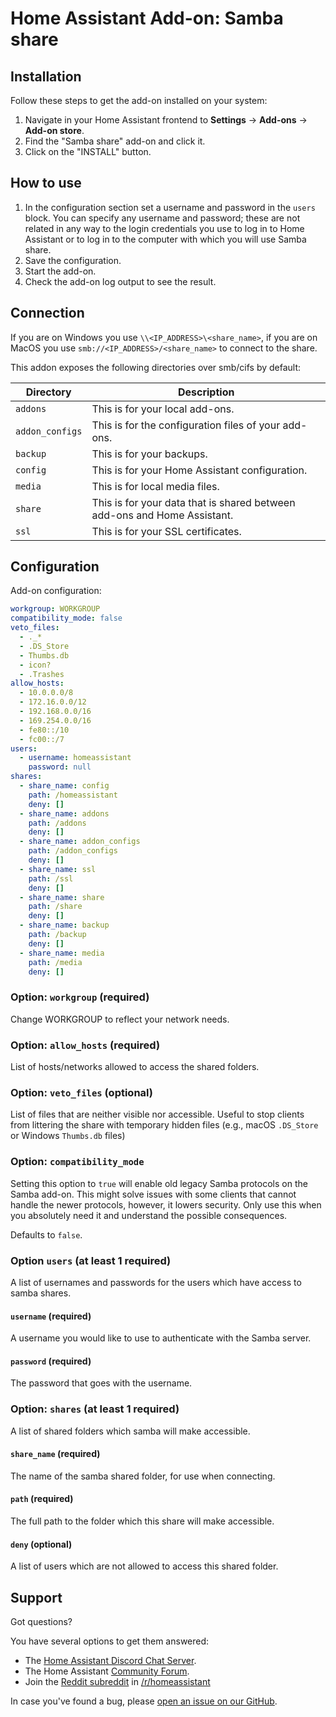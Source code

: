 # Home Assistant Add-on: Samba share

## Installation

Follow these steps to get the add-on installed on your system:

1. Navigate in your Home Assistant frontend to **Settings** -> **Add-ons** -> **Add-on store**.
2. Find the "Samba share" add-on and click it.
3. Click on the "INSTALL" button.

## How to use

1. In the configuration section set a username and password in the `users` block.
   You can specify any username and password; these are not related in any way to the login credentials you use to log in to Home Assistant or to log in to the computer with which you will use Samba share.
2. Save the configuration.
3. Start the add-on.
4. Check the add-on log output to see the result.

## Connection

If you are on Windows you use `\\<IP_ADDRESS>\<share_name>`, if you are on MacOS you use `smb://<IP_ADDRESS>/<share_name>` to connect to the share.

This addon exposes the following directories over smb/cifs by default:

| Directory       | Description                                                              |
| --------------- | ------------------------------------------------------------------------ |
| `addons`        | This is for your local add-ons.                                          |
| `addon_configs` | This is for the configuration files of your add-ons.                     |
| `backup`        | This is for your backups.                                                |
| `config`        | This is for your Home Assistant configuration.                           |
| `media`         | This is for local media files.                                           |
| `share`         | This is for your data that is shared between add-ons and Home Assistant. |
| `ssl`           | This is for your SSL certificates.                                       |

## Configuration

Add-on configuration:

```yaml
workgroup: WORKGROUP
compatibility_mode: false
veto_files:
  - ._*
  - .DS_Store
  - Thumbs.db
  - icon?
  - .Trashes
allow_hosts:
  - 10.0.0.0/8
  - 172.16.0.0/12
  - 192.168.0.0/16
  - 169.254.0.0/16
  - fe80::/10
  - fc00::/7
users:
  - username: homeassistant
    password: null
shares:
  - share_name: config
    path: /homeassistant
    deny: []
  - share_name: addons
    path: /addons
    deny: []
  - share_name: addon_configs
    path: /addon_configs
    deny: []
  - share_name: ssl
    path: /ssl
    deny: []
  - share_name: share
    path: /share
    deny: []
  - share_name: backup
    path: /backup
    deny: []
  - share_name: media
    path: /media
    deny: []
```

### Option: `workgroup` (required)

Change WORKGROUP to reflect your network needs.

### Option: `allow_hosts` (required)

List of hosts/networks allowed to access the shared folders.

### Option: `veto_files` (optional)

List of files that are neither visible nor accessible. Useful to stop clients
from littering the share with temporary hidden files
(e.g., macOS `.DS_Store` or Windows `Thumbs.db` files)

### Option: `compatibility_mode`

Setting this option to `true` will enable old legacy Samba protocols
on the Samba add-on. This might solve issues with some clients that cannot
handle the newer protocols, however, it lowers security. Only use this
when you absolutely need it and understand the possible consequences.

Defaults to `false`.

### Option `users` (at least 1 required)

A list of usernames and passwords for the users which have access to samba shares.

#### `username` (required)

A username you would like to use to authenticate with the Samba server.

#### `password` (required)

The password that goes with the username.

### Option: `shares` (at least 1 required)

A list of shared folders which samba will make accessible.

#### `share_name` (required)

The name of the samba shared folder, for use when connecting.

#### `path` (required)

The full path to the folder which this share will make accessible.

#### `deny` (optional)

A list of users which are not allowed to access this shared folder.

## Support

Got questions?

You have several options to get them answered:

- The [Home Assistant Discord Chat Server][discord].
- The Home Assistant [Community Forum][forum].
- Join the [Reddit subreddit][reddit] in [/r/homeassistant][reddit]

In case you've found a bug, please [open an issue on our GitHub][issue].

[discord]: https://discord.gg/c5DvZ4e
[forum]: https://community.home-assistant.io
[issue]: https://github.com/home-assistant/addons/issues
[reddit]: https://reddit.com/r/homeassistant
[repository]: https://github.com/hassio-addons/repository
